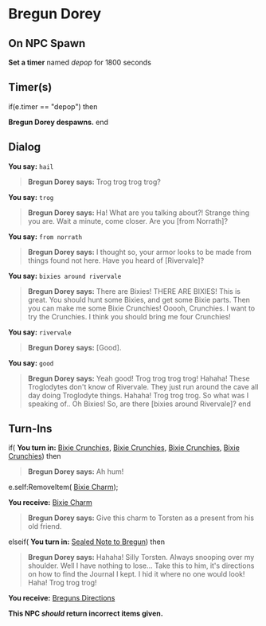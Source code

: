 # Bregun Dorey

## On NPC Spawn

**Set a timer** named *depop* for 1800 seconds
## Timer(s)

if(e.timer == "depop") then


**Bregun Dorey despawns.**
end

## Dialog

**You say:** `hail`



>**Bregun Dorey says:** Trog trog trog trog?

**You say:** `trog`



>**Bregun Dorey says:** Ha! What are you talking about?! Strange thing you are. Wait a minute, come closer. Are you [from Norrath]?

**You say:** `from norrath`



>**Bregun Dorey says:** I thought so, your armor looks to be made from things found not here. Have you heard of [Rivervale]?

**You say:** `bixies around rivervale`



>**Bregun Dorey says:** There are Bixies! THERE ARE BIXIES! This is great. You should hunt some Bixies, and get some Bixie parts. Then you can make me some Bixie Crunchies! Ooooh, Crunchies. I want to try the Crunchies. I think you should bring me four Crunchies!

**You say:** `rivervale`



>**Bregun Dorey says:** [Good].

**You say:** `good`



>**Bregun Dorey says:** Yeah good! Trog trog trog trog! Hahaha! These Troglodytes don't know of Rivervale. They just run around the cave all day doing Troglodyte things. Hahaha! Trog trog trog. So what was I speaking of.. Oh Bixies! So, are there [bixies around Rivervale]?
end

## Turn-Ins





if( **You turn in:** [Bixie Crunchies](/item/13464), [Bixie Crunchies](/item/13464), [Bixie Crunchies](/item/13464), [Bixie Crunchies](/item/13464)) then 


>**Bregun Dorey says:** Ah hum!


e.self:RemoveItem( [Bixie Charm](/item/29852));


 **You receive:**  [Bixie Charm](/item/29852) 


>**Bregun Dorey says:** Give this charm to Torsten as a present from his old friend.

elseif( **You turn in:** [Sealed Note to Bregun](/item/29853)) then 


>**Bregun Dorey says:** Hahaha! Silly Torsten. Always snooping over my shoulder. Well I have nothing to lose... Take this to him, it's directions on how to find the Journal I kept. I hid it where no one would look! Haha! Trog trog trog!


 **You receive:**  [Breguns Directions](/item/29854) 

**This NPC *should* return incorrect items given.**
